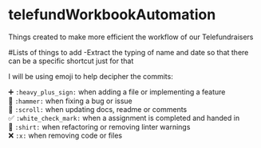 # telefundWorkbookAutomation
Things created to make more efficient the workflow of our Telefundraisers


#Lists of things to add
-Extract the typing of name and date so that there can be a specific shortcut just for that


I will be using emoji to help decipher the commits:

➕ `:heavy_plus_sign:` when adding a file or implementing a feature<br>
🔨 `:hammer:` when fixing a bug or issue<br>
📜 `:scroll:` when updating docs, readme or comments<br>
✅ `:white_check_mark:` when a assignment is completed and handed in<br>
👕 `:shirt:` when refactoring or removing linter warnings<br>
❌ `:x:` when removing code or files<br>
